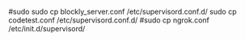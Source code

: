 #sudo
sudo cp blockly_server.conf /etc/supervisord.conf.d/
sudo cp codetest.conf /etc/supervisord.conf.d/
#sudo cp ngrok.conf /etc/init.d/supervisord/
